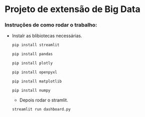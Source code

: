 # Projeto de extensão de Big Data

### Instruções de como rodar o trabalho:

- Instalr as blibiotecas necessárias.
  ~~~~sh
  pip install streamlit
  ~~~~
  ~~~~sh
  pip install pandas
  ~~~~
  ~~~~sh
  pip install plotly
  ~~~~
  ~~~~sh
  pip install openpyxl
  ~~~~
  ~~~~sh
  pip install matplotlib
  ~~~~
  ~~~~sh
  pip install numpy
  ~~~~

  - Depois rodar o stramlit.
   ~~~sh
  streamlit run dashboard.py
   ~~~~
